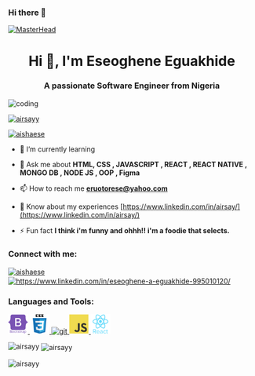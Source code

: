 ### Hi there 👋

<!--
**AirSayy/Airsayy** is a ✨ _special_ ✨ repository because its `README.md` (this file) appears on your GitHub profile.

Here are some ideas to get you started:

- 🔭 I’m currently working on ...
- 🌱 I’m currently learning ...
- 👯 I’m looking to collaborate on ...
- 🤔 I’m looking for help with ...
- 💬 Ask me about ...
- 📫 How to reach me: ...
- 😄 Pronouns: ...
- ⚡ Fun fact: ...
-->
[![MasterHead](https://mir-s3-cdn-cf.behance.net/project_modules/1400/475eb095746151.5e9ecde695f7a.gif)](https://rishavchanda.io)
<h1 align="center">Hi 👋, I'm Eseoghene Eguakhide</h1>
<h3 align="center">A passionate Software Engineer from Nigeria</h3>
<img align ="center" alt="coding" width="400" src="https://encrypted-tbn0.gstatic.com/images?q=tbn:ANd9GcQ_senpPqMTyMZRIqaJ-0WGR3P3-3BaDtvbkQ&usqp=CAU">



<p align="left"> <a href="https://github.com/ryo-ma/github-profile-trophy"><img src="https://github-profile-trophy.vercel.app/?username=airsayy" alt="airsayy" /></a> </p>

<p align="left"> <a href="https://twitter.com/aishaese" target="blank"><img src="https://img.shields.io/twitter/follow/aishaese?logo=twitter&style=for-the-badge" alt="aishaese" /></a> </p>

- 🌱 I’m currently learning 

- 💬 Ask me about **HTML, CSS , JAVASCRIPT , REACT , REACT NATIVE , MONGO DB , NODE JS , OOP , Figma**

- 📫 How to reach me **eruotorese@yahoo.com**

- 📄 Know about my experiences [https://www.linkedin.com/in/airsay/](https://www.linkedin.com/in/airsay/)

- ⚡ Fun fact **I think i'm funny and ohhh!! i'm a foodie that selects.**

<h3 align="left">Connect with me:</h3>
<p align="left">
<a href="https://twitter.com/aishaese" target="blank"><img align="center" src="https://raw.githubusercontent.com/rahuldkjain/github-profile-readme-generator/master/src/images/icons/Social/twitter.svg" alt="aishaese" height="30" width="40" /></a>
<a href="https://linkedin.com/in/https://www.linkedin.com/in/eseoghene-a-eguakhide-995010120/" target="blank"><img align="center" src="https://raw.githubusercontent.com/rahuldkjain/github-profile-readme-generator/master/src/images/icons/Social/linked-in-alt.svg" alt="https://www.linkedin.com/in/eseoghene-a-eguakhide-995010120/" height="30" width="40" /></a>
</p>

<h3 align="left">Languages and Tools:</h3>
<p align="left"> <a href="https://getbootstrap.com" target="_blank" rel="noreferrer"> <img src="https://raw.githubusercontent.com/devicons/devicon/master/icons/bootstrap/bootstrap-plain-wordmark.svg" alt="bootstrap" width="40" height="40"/> </a> <a href="https://www.w3schools.com/css/" target="_blank" rel="noreferrer"> <img src="https://raw.githubusercontent.com/devicons/devicon/master/icons/css3/css3-original-wordmark.svg" alt="css3" width="40" height="40"/> </a> <a href="https://git-scm.com/" target="_blank" rel="noreferrer"> <img src="https://www.vectorlogo.zone/logos/git-scm/git-scm-icon.svg" alt="git" width="40" height="40"/> </a> <a href="https://developer.mozilla.org/en-US/docs/Web/JavaScript" target="_blank" rel="noreferrer"> <img src="https://raw.githubusercontent.com/devicons/devicon/master/icons/javascript/javascript-original.svg" alt="javascript" width="40" height="40"/> </a> <a href="https://reactjs.org/" target="_blank" rel="noreferrer"> <img src="https://raw.githubusercontent.com/devicons/devicon/master/icons/react/react-original-wordmark.svg" alt="react" width="40" height="40"/> </a> </p>

<p><img align="left" src="https://github-readme-stats.vercel.app/api/top-langs?username=airsayy&show_icons=true&locale=en&layout=compact" alt="airsayy" /></p>

<p>&nbsp;<img align="center" src="https://github-readme-stats.vercel.app/api?username=airsayy&show_icons=true&locale=en" alt="airsayy" /></p>

<p><img align="center" src="https://github-readme-streak-stats.herokuapp.com/?user=airsayy&" alt="airsayy" /></p>
